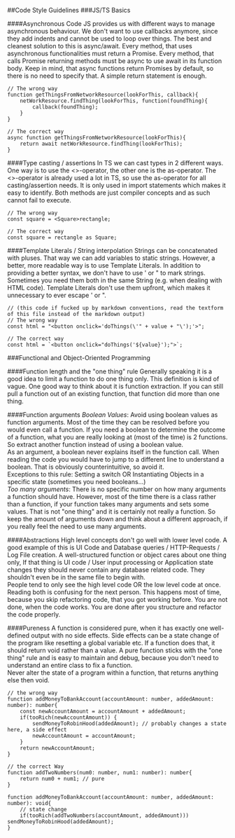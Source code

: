 ##Code Style Guidelines
###JS/TS Basics

####Asynchronous Code
JS provides us with different ways to manage asynchronous behaviour. We don't want to use callbacks anymore, 
since they add indents and cannot be used to loop over things. The best and cleanest solution to this is async/await.
Every method, that uses asynchronous functionalities must return a Promise. Every method, that calls Promise returning
methods must be async to use await in its function body. Keep in mind, that async functions return Promises by default,
so there is no need to specify that. A simple return statement is enough.
```
// The wrong way
function getThingsFromNetworkResource(lookForThis, callback){
    netWorkResource.findThing(lookForThis, function(foundThing){
        callback(foundThing);
    }
}

// The correct way
async function getThingsFromNetworkResource(lookForThis){
    return await netWorkResource.findThing(lookForThis);
}
```

####Type casting / assertions
In TS we can cast types in 2 different ways. One way is to use the <>-operator, the other one is the as-operator. 
The <>-operator is already used a lot in TS, so use the as-operator for all casting/assertion needs. It is only used
in import statements which makes it easy to identify. Both methods are just compiler concepts and as such cannot fail 
to execute.
```
// The wrong way
const square = <Square>rectangle;

// The correct way
const square = rectangle as Square;
```

####Template Literals / String interpolation
Strings can be concatenated with pluses. That way we can add variables to static strings. However, a better, more 
readable way is to use Template Literals. In addition to providing a better syntax, we don't have to use ' or " to 
mark strings. Sometimes you need them both in the same String (e.g. when dealing with HTML code). Template Literals
don't use them upfront, which makes it unnecessary to ever escape ' or ".
~~~
// (this code if fucked up by markdown conventions, read the textform of this file instead of the markdown output)
// The wrong way
const html = "<button onclick='doThings(\'" + value + "\');'>";

// The correct way
const html = `<button onclick="doThings('${value}');">`;
~~~

###Functional and Object-Oriented Programming

####Function length and the "one thing" rule
Generally speaking it is a good idea to limit a function to do one thing only. This definition is kind of vague.
One good way to think about it is function extraction. If you can still pull a function out of an existing function, 
that function did more than one thing.

####Function arguments
*Boolean Values*: Avoid using boolean values as function arguments. Most of the time they can be resolved before you
would even call a function. If you need a boolean to determine the outcome of a function, what you are really looking at 
(most of the time) is 2 functions. So extract another function instead of using a boolean value.<br>
As an argument, a boolean never explains itself in the function call. When reading the code you would have to jump to 
a different line to understand a boolean. That is obviously counterintuitive, so avoid it.<br>
Exceptions to this rule: Setting a switch OR Instantiating Objects in a specific state (sometimes you need booleans...)
<br>
*Too many arguments*: There is no specific number on how many arguments a function should have. However, most of the time 
there is a class rather than a function, if your function takes many arguments and sets some values. That is not 
"one thing" and it is certainly not really a function. So keep the amount of arguments down and think about a 
different approach, if you really feel the need to use many arguments.

####Abstractions
High level concepts don't go well with lower level code. A good example of this is UI Code and 
Database queries / HTTP-Requests / Log File creation. A well-structured function or object cares about one thing only, 
If that thing is UI code / User input processing or Application state changes they should never contain any database 
related code. They shouldn't even be in the same file to begin with.<br>
People tend to only see the high level code OR the low level code at once. Reading both is confusing for the next person.
This happens most of time, because you skip refactoring code, that you got working before. You are not 
done, when the code works. You are done after you structure and refactor the code properly.

####Pureness
A function is considered pure, when it has exactly one well-defined output with no side effects. Side effects can be 
a state change of the program like resetting a global variable etc. If a function does that, it should return void
rather than a value. A pure function sticks with the "one thing" rule and is easy to maintain and debug, because you
don't need to understand an entire class to fix a function.<br>
Never alter the state of a program within a function, that returns anything else then void.
~~~
// the wrong way
function addMoneyToBankAccount(accountAmount: number, addedAmount: number): number{
    const newAccountAmount = accountAmount + addedAmount;
    if(tooRich(newAccountAmount)) {
        sendMoneyToRobinHood(addedAmount); // probably changes a state here, a side effect
        newAccountAmount = accountAmount;
    }
    return newAccountAmount;
}

// the correct Way
function addTwoNumbers(num0: number, num1: number): number{
    return num0 + num1; // pure
}

function addMoneyToBankAccount(accountAmount: number, addedAmount: number): void{
    // state change
    if(tooRich(addTwoNumbers(accountAmount, addedAmount))) sendMoneyToRobinHood(addedAmount); 
}
~~~






